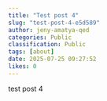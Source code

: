 ```yaml
---
title: "Test post 4"
slug: "test-post-4-e5d589"
author: jeny-amatya-qed
categories: Public
classification: Public
tags: [about]
date: 2025-07-25 09:27:52 
likes: 0
---
```


test post 4
